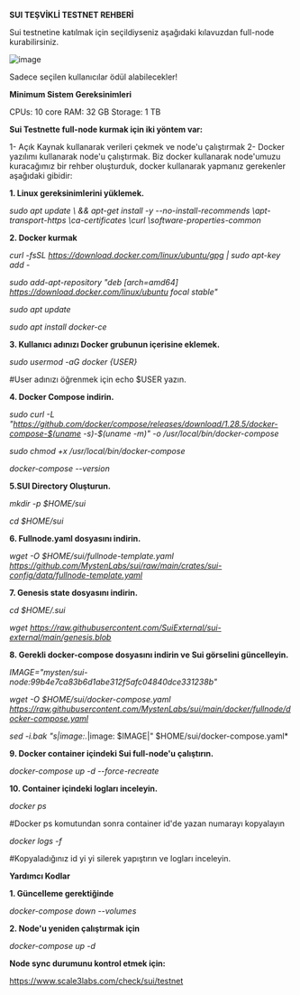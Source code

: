 **SUI TEŞVİKLİ TESTNET REHBERİ**

Sui testnetine katılmak için seçildiyseniz aşağıdaki kılavuzdan full-node kurabilirsiniz.

![image](https://user-images.githubusercontent.com/105454859/203421284-59e8efda-9cb6-4500-96f7-612f4da50a49.png)

Sadece seçilen kullanıcılar ödül alabilecekler!

**Minimum Sistem Gereksinimleri**

CPUs: 10 core
RAM: 32 GB
Storage: 1 TB

**Sui Testnette full-node kurmak için iki yöntem var:**

1- Açık Kaynak kullanarak verileri çekmek ve node'u çalıştırmak
2- Docker yazılımı kullanarak node'u çalıştırmak.
Biz docker kullanarak node'umuzu kuracağımız bir rehber oluşturduk, docker kullanarak yapmanız gerekenler aşağıdaki gibidir:

**1. Linux gereksinimlerini yüklemek.**

 *sudo apt update \ && apt-get install -y --no-install-recommends \apt-transport-https \ca-certificates \curl \software-properties-common*

**2. Docker kurmak**

*curl -fsSL https://download.docker.com/linux/ubuntu/gpg | sudo apt-key add -*

*sudo add-apt-repository "deb [arch=amd64] https://download.docker.com/linux/ubuntu focal stable"*

*sudo apt update*

*sudo apt install docker-ce*

**3. Kullanıcı adınızı Docker grubunun içerisine eklemek.**

*sudo usermod -aG docker {USER}*

#User adınızı öğrenmek için echo $USER yazın.

**4. Docker Compose indirin.**

*sudo curl -L "https://github.com/docker/compose/releases/download/1.28.5/docker-compose-$(uname -s)-$(uname -m)" -o /usr/local/bin/docker-compose*

*sudo chmod +x /usr/local/bin/docker-compose*

*docker-compose --version*

**5.SUI Directory Oluşturun.**

*mkdir -p $HOME/sui*

*cd $HOME/sui*

**6. Fullnode.yaml dosyasını indirin.**

*wget -O $HOME/sui/fullnode-template.yaml https://github.com/MystenLabs/sui/raw/main/crates/sui-config/data/fullnode-template.yaml*

**7. Genesis state dosyasını indirin.**

*cd $HOME/.sui*

*wget https://raw.githubusercontent.com/SuiExternal/sui-external/main/genesis.blob*

**8. Gerekli docker-compose dosyasını indirin ve Sui görselini güncelleyin.**

*IMAGE="mysten/sui-node:99b4e7ca83b6d1abe312f5afc04840dce331238b"*

*wget -O $HOME/sui/docker-compose.yaml https://raw.githubusercontent.com/MystenLabs/sui/main/docker/fullnode/docker-compose.yaml*

*sed -i.bak "s|image:.*|image: $IMAGE|" $HOME/sui/docker-compose.yaml*

**9. Docker container içindeki Sui full-node'u çalıştırın.**

*docker-compose up -d --force-recreate*

**10. Container içindeki logları inceleyin.**

*docker ps*

#Docker ps komutundan sonra container id'de yazan numarayı kopyalayın

*docker logs -f <container id>*

 #Kopyaladığınız id yi <container id> yi silerek yapıştırın ve logları inceleyin.
  
 **Yardımcı Kodlar**
  
**1. Güncelleme gerektiğinde**
  
  *docker-compose down --volumes*
  
**2. Node'u yeniden çalıştırmak için**
  
  *docker-compose up -d*
  
**Node sync durumunu kontrol etmek için:**
  
  https://www.scale3labs.com/check/sui/testnet

  



